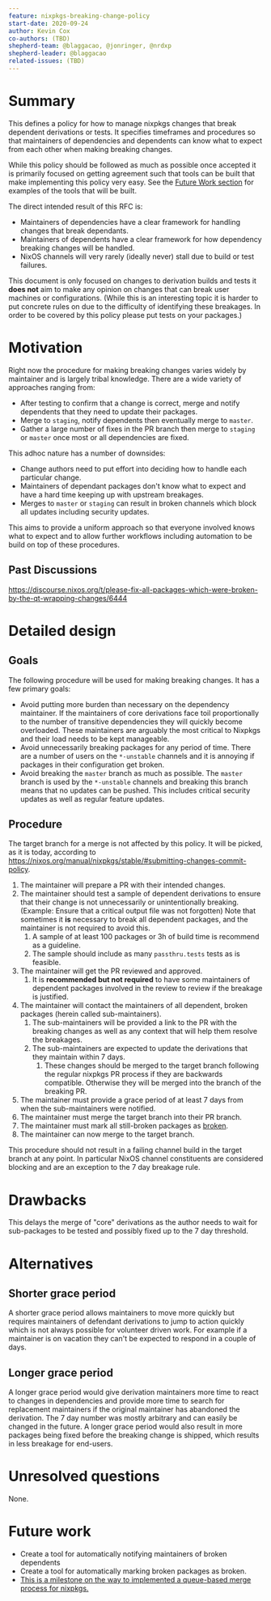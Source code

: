 ```yaml
---
feature: nixpkgs-breaking-change-policy
start-date: 2020-09-24
author: Kevin Cox
co-authors: (TBD)
shepherd-team: @blaggacao, @jonringer, @nrdxp
shepherd-leader: @blaggacao
related-issues: (TBD)
---
```


# Summary

This defines a policy for how to manage nixpkgs changes that break dependent
derivations or tests. It specifies timeframes and procedures so that
maintainers of dependencies and dependents can know what to expect from each
other when making breaking changes.

While this policy should be followed as much as possible once accepted it is
primarily focused on getting agreement such that tools can be built that make
implementing this policy very easy. See the [Future Work section](#future-work)
for examples of the tools that will be built.

The direct intended result of this RFC is:

- Maintainers of dependencies have a clear framework for handling changes that
  break dependants.
- Maintainers of dependents have a clear framework for how dependency breaking
  changes will be handled.
- NixOS channels will very rarely (ideally never) stall due to build or test
  failures.

This document is only focused on changes to derivation builds and tests it
**does not** aim to make any opinion on changes that can break user machines or
configurations. (While this is an interesting topic it is harder to put
concrete rules on due to the difficulty of identifying these breakages. In
order to be covered by this policy please put tests on your packages.)

# Motivation

Right now the procedure for making breaking changes varies widely by maintainer
and is largely tribal knowledge. There are a wide variety of approaches ranging
from:

- After testing to confirm that a change is correct, merge and notify
  dependents that they need to update their packages.
- Merge to `staging`, notify dependents then eventually merge to `master`.
- Gather a large number of fixes in the PR branch then merge to `staging` or
  `master` once most or all dependencies are fixed.

This adhoc nature has a number of downsides:

- Change authors need to put effort into deciding how to handle each particular
  change.
- Maintainers of dependant packages don't know what to expect and have a hard
  time keeping up with upstream breakages.
- Merges to `master` or `staging` can result in broken channels which block all
  updates including security updates.

This aims to provide a uniform approach so that everyone involved knows what to
expect and to allow further workflows including automation to be build on top
of these procedures.

## Past Discussions

https://discourse.nixos.org/t/please-fix-all-packages-which-were-broken-by-the-qt-wrapping-changes/6444

# Detailed design

## Goals

The following procedure will be used for making breaking changes. It has a few
primary goals:

- Avoid putting more burden than necessary on the dependency maintainer. If the
  maintainers of core derivations face toil proportionally to the number of
  transitive dependencies they will quickly become overloaded. These
  maintainers are arguably the most critical to Nixpkgs and their load needs
  to be kept manageable.
- Avoid unnecessarily breaking packages for any period of time. There are a
  number of users on the `*-unstable` channels and it is annoying if packages
  in their configuration get broken.
- Avoid breaking the `master` branch as much as possible. The `master` branch
  is used by the `*-unstable` channels and breaking this branch means that no
  updates can be pushed. This includes critical security updates as well as
  regular feature updates.

## Procedure

The target branch for a merge is not affected by this policy. It will be
picked, as it is today, according to
https://nixos.org/manual/nixpkgs/stable/#submitting-changes-commit-policy.

1. The maintainer will prepare a PR with their intended changes.
2. The maintainer should test a sample of dependent derivations to ensure that
their change is not unnecessarily or unintentionally breaking. (Example: Ensure
that a critical output file was not forgotten) Note that sometimes it **is**
necessary to break all dependent packages, and the maintainer is not required
to avoid this.
    1. A sample of at least 100 packages or 3h of build time is recommend as a guideline.
    2. The sample should include as many `passthru.tests` tests as is feasible.
3. The maintainer will get the PR reviewed and approved.
    1. It is **recommended but not required** to have some maintainers of
    dependent packages involved in the review to review if the breakage is
    justified.
4. The maintainer will contact the maintainers of all dependent, broken
packages (herein called sub-maintainers).
    1. The sub-maintainers will be provided a link to the PR with the breaking
    changes as well as any context that will help them resolve the breakages.
    2. The sub-maintainers are expected to update the derivations that they
    maintain within 7 days.
        1. These changes should be merged to the target branch following the regular
        nixpkgs PR process if they are backwards compatible. Otherwise they
        will be merged into the branch of the breaking PR.
5. The maintainer must provide a grace period of at least 7 days from when the
sub-maintainers were notified.
6. The maintainer must merge the target branch into their PR branch.
7. The maintainer must mark all still-broken packages as
[broken](https://nixos.org/manual/nixpkgs/stable/#sec-standard-meta-attributes).
8. The maintainer can now merge to the target branch.

This procedure should not result in a failing channel build in the target
branch at any point. In particular NixOS channel constituents are considered
blocking and are an exception to the 7 day breakage rule.

# Drawbacks

This delays the merge of "core" derivations as the author needs to wait for
sub-packages to be tested and possibly fixed up to the 7 day threshold.

# Alternatives

## Shorter grace period

A shorter grace period allows maintainers to move more quickly but requires
maintainers of defendant derivations to jump to action quickly which is not
always possible for volunteer driven work. For example if a maintainer is on
vacation they can't be expected to respond in a couple of days.

## Longer grace period

A longer grace period would give derivation maintainers more time to react to
changes in dependencies and provide more time to search for replacement
maintainers if the original maintainer has abandoned the derivation. The 7 day
number was mostly arbitrary and can easily be changed in the future. A longer
grace period would also result in more packages being fixed before the breaking
change is shipped, which results in less breakage for end-users.

# Unresolved questions

None.

# Future work
- Create a tool for automatically notifying maintainers of broken dependents
- Create a tool for automatically marking broken packages as broken.
- [This is a milestone on the way to implemented a queue-based merge process
  for nixpkgs.](https://paper.dropbox.com/doc/MTSY8xKH6y1xDEwavyDNW)
